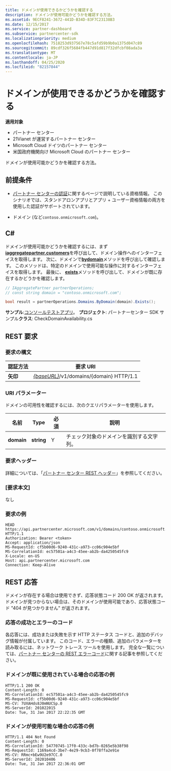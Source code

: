 ```yaml
---
title: ドメインが使用できるかどうかを確認する
description: ドメインが使用可能かどうかを確認する方法。
ms.assetid: 9ECF8241-3672-441D-B34D-83F7C23138B3
ms.date: 12/15/2017
ms.service: partner-dashboard
ms.subservice: partnercenter-sdk
ms.localizationpriority: medium
ms.openlocfilehash: 7518253d937567e78c5afd59b9b0a1375d047c89
ms.sourcegitcommit: 89cdf326f5684fb447d91d817f32dfcbf08ada3a
ms.translationtype: MT
ms.contentlocale: ja-JP
ms.lasthandoff: 04/25/2020
ms.locfileid: "82157844"
---
```

# <a name="verify-domain-availability"></a>ドメインが使用できるかどうかを確認する

**適用対象**

- パートナー センター
- 21Vianet が運営するパートナー センター
- Microsoft Cloud ドイツのパートナー センター
- 米国政府機関向け Microsoft Cloud のパートナー センター

ドメインが使用可能かどうかを確認する方法。

## <a name="prerequisites"></a>前提条件

- [パートナー センターの認証](partner-center-authentication.md)に関するページで説明している資格情報。 このシナリオでは、スタンドアロンアプリとアプリ + ユーザー資格情報の両方を使用した認証がサポートされています。

- ドメイン (など`contoso.onmicrosoft.com`)。

## <a name="c"></a>C\#

ドメインが使用可能かどうかを確認するには、まず[**iaggregatepartner.customers**](https://docs.microsoft.com/dotnet/api/microsoft.store.partnercenter.ipartner.domains)を呼び出して、ドメイン操作へのインターフェイスを取得します。 次に、ドメインで[**bydomain**](https://docs.microsoft.com/dotnet/api/microsoft.store.partnercenter.domains.idomaincollection.bydomain)メソッドを呼び出して確認します。 このメソッドは、特定のドメインで使用可能な操作に対するインターフェイスを取得します。 最後に、 [**exists**](https://docs.microsoft.com/dotnet/api/microsoft.store.partnercenter.domains.idomain.exists)メソッドを呼び出して、ドメインが既に存在するかどうかを確認します。

``` csharp
// IAggregatePartner partnerOperations;
// const string domain = "contoso.onmicrosoft.com";

bool result = partnerOperations.Domains.ByDomain(domain).Exists();
```

**サンプル**:[コンソールテストアプリ](console-test-app.md)。 **プロジェクト**: パートナーセンター SDK サンプル**クラス**: CheckDomainAvailability.cs

## <a name="rest-request"></a>REST 要求

### <a name="request-syntax"></a>要求の構文

| 認証方法   | 要求 URI                                                              |
|----------|--------------------------------------------------------------------------|
| **矢印** | [*{baseURL}*](partner-center-rest-urls.md)/v1/domains/{domain} HTTP/1.1 |

### <a name="uri-parameter"></a>URI パラメーター

ドメインの可用性を確認するには、次のクエリパラメーターを使用します。

| 名前       | Type       | 必須 | 説明                                   |
|------------|------------|----------|-----------------------------------------------|
| **domain** | **string** | Y        | チェック対象のドメインを識別する文字列。 |

### <a name="request-headers"></a>要求ヘッダー

詳細については、「[パートナー センター REST ヘッダー](headers.md)」を参照してください。

### <a name="request-body"></a>[要求本文]

なし

### <a name="request-example"></a>要求の例

```http
HEAD https://api.partnercenter.microsoft.com/v1/domains/contoso.onmicrosoft.com HTTP/1.1
Authorization: Bearer <token>
Accept: application/json
MS-RequestId: cf5b00d6-9240-431c-a973-cc06c904e5bf
MS-CorrelationId: ec57501a-a4c3-45ee-ab2b-da4250545fc9
X-Locale: en-US
Host: api.partnercenter.microsoft.com
Connection: Keep-Alive
```

## <a name="rest-response"></a>REST 応答

ドメインが存在する場合は使用できず、応答状態コード 200 OK が返されます。 ドメインが見つからない場合は、そのドメインが使用可能であり、応答状態コード "404 が見つかりません" が返されます。

### <a name="response-success-and-error-codes"></a>応答の成功とエラーのコード

各応答には、成功または失敗を示す HTTP ステータス コードと、追加のデバッグ情報が付属しています。 このコード、エラーの種類、追加のパラメーターを読み取るには、ネットワーク トレース ツールを使用します。 完全な一覧については、[パートナー センターの REST エラーコード](error-codes.md)に関する記事を参照してください。

### <a name="response-example-for-when-the-domain-is-already-in-use"></a>ドメインが既に使用されている場合の応答の例

```http
HTTP/1.1 200 OK
Content-Length: 0
MS-CorrelationId: ec57501a-a4c3-45ee-ab2b-da4250545fc9
MS-RequestId: cf5b00d6-9240-431c-a973-cc06c904e5bf
MS-CV: 7UXAHds8J0mNUCSp.0
MS-ServerId: 201022015
Date: Tue, 31 Jan 2017 22:22:35 GMT
```

### <a name="response-example-for-when-the-domain-is-available"></a>ドメインが使用可能な場合の応答の例

```http
HTTP/1.1 404 Not Found
Content-Length: 0
MS-CorrelationId: 54770745-17f0-433c-bd7b-0265e5b38f98
MS-RequestId: 1169a4cd-3be7-4e29-9cb3-0f78ffa2e91e
MS-CV: RRmc+bEw9U2e97CC.0
MS-ServerId: 202010406
Date: Tue, 31 Jan 2017 22:36:01 GMT
```
